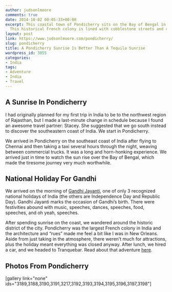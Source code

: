 ```yaml
---
author: judsonlmoore
comments: true
date: 2014-10-02 00:05:33+00:00
excerpt: This coastal town of Pondicherry sits on the Bay of Bengal in southeast India.
  This historical French colony is lined with cobblestone streets and charm.
layout: post
link: https://www.judsonlmoore.com/pondicherry/
slug: pondicherry
title: A Pondicherry Sunrise Is Better Than A Tequila Sunrise
wordpress_id: 3055
categories:
- India
tags:
- Adventure
- India
- Travel
---
```


## A Sunrise In Pondicherry


I had originally planned for my first trip in India to be to the northwest region of Rajasthan, but I made a last-minute change in schedule because I found an awesome travel partner: Stacey. She suggested that we go south instead to discover the southeastern coast of India. We start in Pondicherry.

We arrived in Pondicherry on the southeast coast of India after flying to Chennai and then taking a taxi several hours through the night, weaving between commercial trucks. It was a long and horn-honking experience. We arrived just in time to watch the sun rise over the Bay of Bengal, which made the tiresome journey very much worthwhile.


## National Holiday For Gandhi


We arrived on the morning of [Gandhi Jayanti](http://en.wikipedia.org/wiki/Gandhi_Jayanti), one of only 3 recognized national holidays of India (the others are Independence Day and Republic Day). Gandhi Jayanti marks the occasion of Gandhi’s birth. There were festivities abound with music, speeches, dances, speeches, food, speeches, and oh yeah, speeches.

After spending sunrise on the coast, we wandered around the historic district of the city. Pondicherry was the largest French colony in India and the architecture and “rues” made me feel a bit like I was in New Orleans. Aside from just taking in the atmosphere, there weren’t much for attractions, plus the holiday meant everything was closed anyway. After lunch, we hired a car, and we headed to Tranquebar. Read about that adventure [here](https://www.judsonlmoore.com/tranquebar).


## Photos From Pondicherry


[gallery link="none" ids="3189,3188,3190,3191,3217,3192,3193,3194,3195,3196,3197,3198"]
